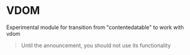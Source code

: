 # VDOM

Experimental module for transition from "contentedatable" to work with vdom

> Until the announcement, you should not use its functionality
